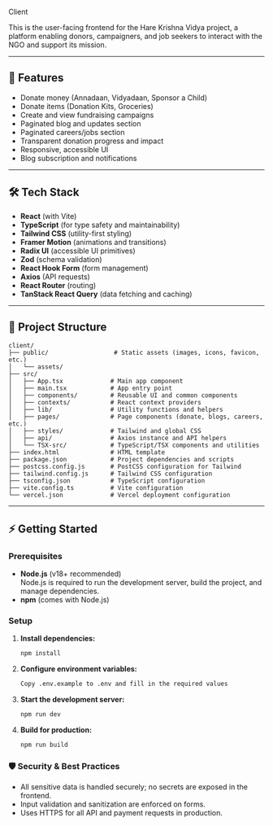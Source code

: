 Client

This is the user-facing frontend for the Hare Krishna Vidya project, a platform enabling donors, campaigners, and job seekers to interact with the NGO and support its mission.

---

## 🌟 Features

- Donate money (Annadaan, Vidyadaan, Sponsor a Child)
- Donate items (Donation Kits, Groceries)
- Create and view fundraising campaigns
- Paginated blog and updates section
- Paginated careers/jobs section
- Transparent donation progress and impact
- Responsive, accessible UI
- Blog subscription and notifications

---

## 🛠️ Tech Stack

- **React** (with Vite)
- **TypeScript** (for type safety and maintainability)
- **Tailwind CSS** (utility-first styling)
- **Framer Motion** (animations and transitions)
- **Radix UI** (accessible UI primitives)
- **Zod** (schema validation)
- **React Hook Form** (form management)
- **Axios** (API requests)
- **React Router** (routing)
- **TanStack React Query** (data fetching and caching)

---

## 📂 Project Structure
```
client/
├── public/                  # Static assets (images, icons, favicon, etc.)
│   └── assets/
├── src/
│   ├── App.tsx             # Main app component
│   ├── main.tsx            # App entry point
│   ├── components/         # Reusable UI and common components
│   ├── contexts/           # React context providers
│   ├── lib/                # Utility functions and helpers
│   ├── pages/              # Page components (donate, blogs, careers, etc.)
│   ├── styles/             # Tailwind and global CSS
│   ├── api/                # Axios instance and API helpers
│   └── TSX-src/            # TypeScript/TSX components and utilities
├── index.html              # HTML template
├── package.json            # Project dependencies and scripts
├── postcss.config.js       # PostCSS configuration for Tailwind
├── tailwind.config.js      # Tailwind CSS configuration
├── tsconfig.json           # TypeScript configuration
├── vite.config.ts          # Vite configuration
└── vercel.json             # Vercel deployment configuration

```
---

## ⚡ Getting Started

### Prerequisites

- **Node.js** (v18+ recommended)  
  Node.js is required to run the development server, build the project, and manage dependencies.
- **npm** (comes with Node.js)

### Setup

1. **Install dependencies:**
   ```sh
   npm install
   ```

2. **Configure environment variables:**
   ```sh
   Copy .env.example to .env and fill in the required values 
   ```

3. **Start the development server:**
    ```sh
    npm run dev
    ```

4. **Build for production:**
    ```sh
    npm run build
    ```


### 🛡️ Security & Best Practices
 - All sensitive data is handled securely; no secrets are exposed in the frontend.
 - Input validation and sanitization are enforced on forms.
 - Uses HTTPS for all API and payment requests in production.


